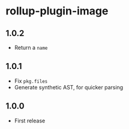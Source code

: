 # rollup-plugin-image

## 1.0.2

* Return a `name`

## 1.0.1

* Fix `pkg.files`
* Generate synthetic AST, for quicker parsing

## 1.0.0

* First release
